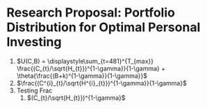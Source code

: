 # Research Proposal: Portfolio Distribution for Optimal Personal Investing 



1. $U(C,B) = \displaystyle\sum_{t=481}^{T_{max}} \frac{(C_{t}/\sqrt{H_{t}})^{1-\gamma}}{1-\gamma} + \theta{\frac{(B+k)^{1-\gamma}}{1-\gamma}}$
2. $\frac{(C^{i}_{t}/\sqrt{H^{i}_{t}})^{1-\gamma}}{1-\gamma}$
3. Testing Frac
   1. $(C_{t}/\sqrt{H_{t}})^{1-\gamma}$